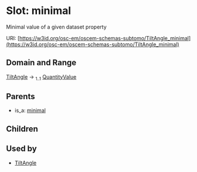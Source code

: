 
# Slot: minimal

Minimal value of a given dataset property

URI: [https://w3id.org/osc-em/oscem-schemas-subtomo/TiltAngle_minimal](https://w3id.org/osc-em/oscem-schemas-subtomo/TiltAngle_minimal)


## Domain and Range

[TiltAngle](TiltAngle.md) &#8594;  <sub>1..1</sub> [QuantityValue](QuantityValue.md)

## Parents

 *  is_a: [minimal](minimal.md)

## Children


## Used by

 * [TiltAngle](TiltAngle.md)
